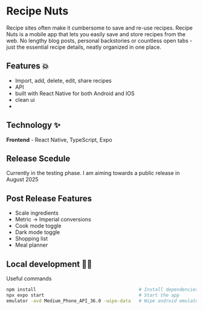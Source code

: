 # Recipe Nuts

Recipe sites often make it cumbersome to save and re-use recipes. Recipe Nuts is a mobile app that lets you easily save and store recipes from the web. No lengthy blog posts, personal backstories or countless open tabs - just the essential recipe details, neatly organized in one place.  

## Features 💥

- Import, add, delete, edit, share recipes
- API
- built with React Native for both Android and IOS
- clean ui
- 

## Technology ✨ 

**Frontend** - React Native, TypeScript, Expo


## Release Scedule

Currently in the testing phase. I am aiming towards a public release in August 2025


## Post Release Features 
- Scale ingredients
- Metric -> Imperial conversions
- Cook mode toggle
- Dark mode toggle
- Shopping list
- Meal planner


## Local development 🧑‍🏭

Useful commands

   ```bash
   npm install                                      # Install dependencies
   npx expo start                                   # Start the app
   emulator -avd Medium_Phone_API_36.0 -wipe-data   # Wipe android emulator data
   ```








